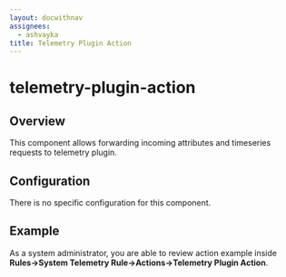```yaml
---
layout: docwithnav
assignees:
  - ashvayka
title: Telemetry Plugin Action
---
```


# telemetry-plugin-action

## Overview

This component allows forwarding incoming attributes and timeseries requests to telemetry plugin.

## Configuration

There is no specific configuration for this component.

## Example

As a system administrator, you are able to review action example inside **Rules-&gt;System Telemetry Rule-&gt;Actions-&gt;Telemetry Plugin Action**.

